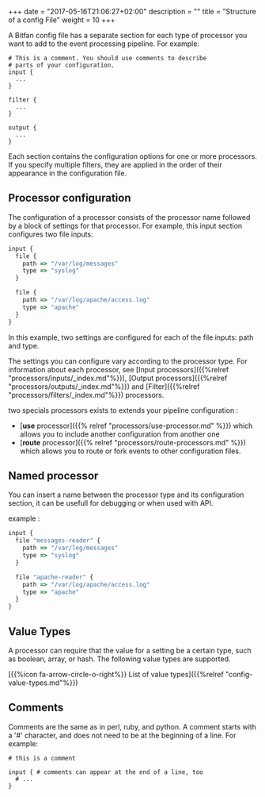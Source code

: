 +++
date = "2017-05-16T21:06:27+02:00"
description = ""
title = "Structure of a config File"
weight = 10
+++

A Bitfan config file has a separate section for each type of processor you want to add to the event processing pipeline. For example:

```
# This is a comment. You should use comments to describe
# parts of your configuration.
input {
  ...
}

filter {
  ...
}

output {
  ...
}
```

Each section contains the configuration options for one or more processors. If you specify multiple filters, they are applied in the order of their appearance in the configuration file.

## Processor configuration
The configuration of a processor consists of the processor name followed by a block of settings for that processor. For example, this input section configures two file inputs:

```js
input {
  file {
    path => "/var/log/messages"
    type => "syslog"
  }

  file {
    path => "/var/log/apache/access.log"
    type => "apache"
  }
}
```

In this example, two settings are configured for each of the file inputs: path and type.

The settings you can configure vary according to the processor type. For information about each processor, see [Input processors]({{%relref "processors/inputs/_index.md"%}}), [Output processors]({{%relref "processors/outputs/_index.md"%}}) and [Filter]({{%relref "processors/filters/_index.md"%}}) processors.

two specials processors exists to extends your pipeline configuration : 

* [**use** processor]({{% relref "processors/use-processor.md" %}}) which allows you to include another configuration from another one
* [**route** processor]({{% relref "processors/route-processors.md" %}}) which allows you to route or fork events to other configuration files.

## Named processor
You can insert a name between the processor type and its configuration section, it can be usefull for debugging or when used with API.

example :
```js
input {
  file "messages-reader" {
    path => "/var/log/messages"
    type => "syslog"
  }

  file "apache-reader" {
    path => "/var/log/apache/access.log"
    type => "apache"
  }
}
```

## Value Types

A processor can require that the value for a setting be a
certain type, such as boolean, array, or hash. The following value
types are supported.

[{{%icon fa-arrow-circle-o-right%}} List of value types]({{%relref "config-value-types.md"%}})


## Comments

Comments are the same as in perl, ruby, and python. A comment starts with a '#' character, and does not need to be at the beginning of a line. For example:

```
# this is a comment

input { # comments can appear at the end of a line, too
  # ...
}
```
